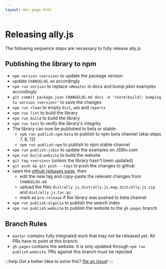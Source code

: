 ```yaml
---
layout: doc-page.html
---
```


# Releasing ally.js

The following sequence steps are necessary to fully release ally.js


## Publishing the library to npm

* `npm version <version>` to update the package version
* update `CHANGELOG.md` accordingly
* `npm run version` to replace `v#master` in docs and bump jsbin examples accordingly
* `git commit package.json CHANGELOG.md docs -m 'chore(build): bumping to version <version>'` to save the changes
* `npm run clean` to empty `dist`, `web` and `reports`
* `npm run lint` to build the library
* `npm run build` to build the library
* `npm run test` to verify the library's integrity
* The library can now be published to beta or stable:
  * `npm run publish:npm:beta` to publish to npm beta channel (skip steps 7, 8, 12)
  * `npm run publish:npm` to publish to npm stable channel
* `npm run publish:jsbin` to update the examples on JSBin.com
* `npm run build:website` to build the website
* `git tag <version>` (unless the library hasn't been updated)
* `git push && git push --tags` to push the changes to github
* open the [github releases page](https://github.com/medialize/ally.js/releases), then
  * edit the new tag and copy-paste the relevant changes from `CHANGELOG.md`
  * upload the files `dist/ally.js`, `dist/ally.js.map`, `dist/ally.js.zip` and `dist/ally.js.tar.gz`
  * mark as `pre-release` if the library was pushed to beta channel
* `npm run publish:algolia` to publish the search index
* `npm run publish:website` to publish the website to the `gh-pages` branch

## Branch Rules

* `master` contains fully integrated work that may not be released yet. All PRs have to point at this branch.
* `gh-pages` contains the website. It is only updated through `npm run publish:website`. PRs against this branch must be rejected.

:::help
Got a better Idea to solve this? [file an issue](https://github.com/medialize/ally.js/issues/new)!
:::
